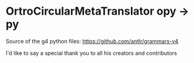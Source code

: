 # OrtroCircularMetaTranslator opy -> py

Source of the g4 python files: https://github.com/antlr/grammars-v4

I'd like to say a special thank you to all his creators and contributors

